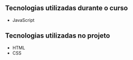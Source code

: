 ## Tecnologias utilizadas durante o curso

- JavaScript

## Tecnologias utilizadas no projeto

- HTML
- CSS
